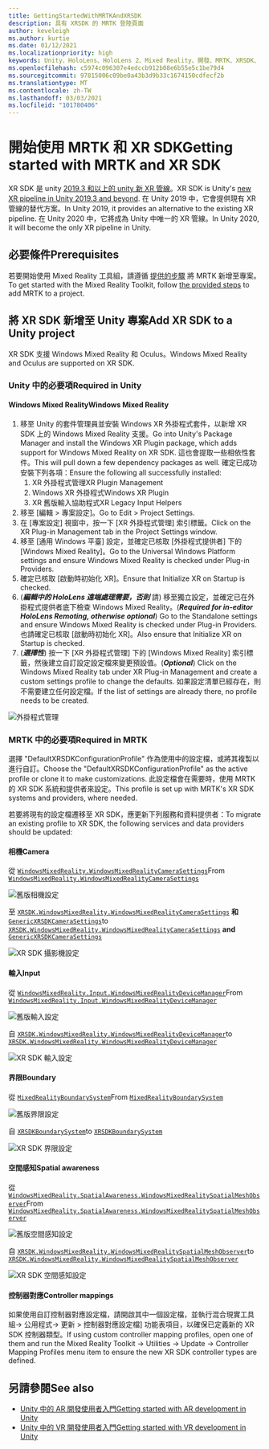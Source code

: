```yaml
---
title: GettingStartedWithMRTKAndXRSDK
description: 具有 XRSDK 的 MRTK 登陸頁面
author: keveleigh
ms.author: kurtie
ms.date: 01/12/2021
ms.localizationpriority: high
keywords: Unity、HoloLens、HoloLens 2、Mixed Reality、開發、MRTK、XRSDK、
ms.openlocfilehash: c5974c096307e4edccb912b08e6b55e5c1be79d4
ms.sourcegitcommit: 97815006c09be0a43b3d9b33c1674150cdfecf2b
ms.translationtype: MT
ms.contentlocale: zh-TW
ms.lasthandoff: 03/03/2021
ms.locfileid: "101780406"
---
```

# <a name="getting-started-with-mrtk-and-xr-sdk"></a><span data-ttu-id="f6d5c-104">開始使用 MRTK 和 XR SDK</span><span class="sxs-lookup"><span data-stu-id="f6d5c-104">Getting started with MRTK and XR SDK</span></span>

<span data-ttu-id="f6d5c-105">XR SDK 是 unity [2019.3 和以上的 unity 新 XR 管線](https://blogs.unity3d.com/2020/01/24/unity-xr-platform-updates/)。</span><span class="sxs-lookup"><span data-stu-id="f6d5c-105">XR SDK is Unity's [new XR pipeline in Unity 2019.3 and beyond](https://blogs.unity3d.com/2020/01/24/unity-xr-platform-updates/).</span></span> <span data-ttu-id="f6d5c-106">在 Unity 2019 中，它會提供現有 XR 管線的替代方案。</span><span class="sxs-lookup"><span data-stu-id="f6d5c-106">In Unity 2019, it provides an alternative to the existing XR pipeline.</span></span> <span data-ttu-id="f6d5c-107">在 Unity 2020 中，它將成為 Unity 中唯一的 XR 管線。</span><span class="sxs-lookup"><span data-stu-id="f6d5c-107">In Unity 2020, it will become the only XR pipeline in Unity.</span></span>

## <a name="prerequisites"></a><span data-ttu-id="f6d5c-108">必要條件</span><span class="sxs-lookup"><span data-stu-id="f6d5c-108">Prerequisites</span></span>

<span data-ttu-id="f6d5c-109">若要開始使用 Mixed Reality 工具組，請遵循 [提供的步驟](../WelcomeToMRTK.md) 將 MRTK 新增至專案。</span><span class="sxs-lookup"><span data-stu-id="f6d5c-109">To get started with the Mixed Reality Toolkit, follow [the provided steps](../WelcomeToMRTK.md) to add MRTK to a project.</span></span>

## <a name="add-xr-sdk-to-a-unity-project"></a><span data-ttu-id="f6d5c-110">將 XR SDK 新增至 Unity 專案</span><span class="sxs-lookup"><span data-stu-id="f6d5c-110">Add XR SDK to a Unity project</span></span>

<span data-ttu-id="f6d5c-111">XR SDK 支援 Windows Mixed Reality 和 Oculus。</span><span class="sxs-lookup"><span data-stu-id="f6d5c-111">Windows Mixed Reality and Oculus are supported on XR SDK.</span></span>

### <a name="required-in-unity"></a><span data-ttu-id="f6d5c-112">Unity 中的必要項</span><span class="sxs-lookup"><span data-stu-id="f6d5c-112">Required in Unity</span></span>

#### <a name="windows-mixed-reality"></a><span data-ttu-id="f6d5c-113">Windows Mixed Reality</span><span class="sxs-lookup"><span data-stu-id="f6d5c-113">Windows Mixed Reality</span></span>

1. <span data-ttu-id="f6d5c-114">移至 Unity 的套件管理員並安裝 Windows XR 外掛程式套件，以新增 XR SDK 上的 Windows Mixed Reality 支援。</span><span class="sxs-lookup"><span data-stu-id="f6d5c-114">Go into Unity's Package Manager and install the Windows XR Plugin package, which adds support for Windows Mixed Reality on XR SDK.</span></span> <span data-ttu-id="f6d5c-115">這也會提取一些相依性套件。</span><span class="sxs-lookup"><span data-stu-id="f6d5c-115">This will pull down a few dependency packages as well.</span></span> <span data-ttu-id="f6d5c-116">確定已成功安裝下列各項：</span><span class="sxs-lookup"><span data-stu-id="f6d5c-116">Ensure the following all successfully installed:</span></span>
   1. <span data-ttu-id="f6d5c-117">XR 外掛程式管理</span><span class="sxs-lookup"><span data-stu-id="f6d5c-117">XR Plugin Management</span></span>
   1. <span data-ttu-id="f6d5c-118">Windows XR 外掛程式</span><span class="sxs-lookup"><span data-stu-id="f6d5c-118">Windows XR Plugin</span></span>
   1. <span data-ttu-id="f6d5c-119">XR 舊版輸入協助程式</span><span class="sxs-lookup"><span data-stu-id="f6d5c-119">XR Legacy Input Helpers</span></span>
1. <span data-ttu-id="f6d5c-120">移至 [編輯 > 專案設定]。</span><span class="sxs-lookup"><span data-stu-id="f6d5c-120">Go to Edit > Project Settings.</span></span>
1. <span data-ttu-id="f6d5c-121">在 [專案設定] 視窗中，按一下 [XR 外掛程式管理] 索引標籤。</span><span class="sxs-lookup"><span data-stu-id="f6d5c-121">Click on the XR Plug-in Management tab in the Project Settings window.</span></span>
1. <span data-ttu-id="f6d5c-122">移至 [通用 Windows 平臺] 設定，並確定已核取 [外掛程式提供者] 下的 [Windows Mixed Reality]。</span><span class="sxs-lookup"><span data-stu-id="f6d5c-122">Go to the Universal Windows Platform settings and ensure Windows Mixed Reality is checked under Plug-in Providers.</span></span>
1. <span data-ttu-id="f6d5c-123">確定已核取 [啟動時初始化 XR]。</span><span class="sxs-lookup"><span data-stu-id="f6d5c-123">Ensure that Initialize XR on Startup is checked.</span></span>
1. <span data-ttu-id="f6d5c-124"> (**_編輯中的 HoloLens 遠端處理需要，否則_** 請) 移至獨立設定，並確定已在外掛程式提供者底下檢查 Windows Mixed Reality。</span><span class="sxs-lookup"><span data-stu-id="f6d5c-124">(**_Required for in-editor HoloLens Remoting, otherwise optional_**) Go to the Standalone settings and ensure Windows Mixed Reality is checked under Plug-in Providers.</span></span> <span data-ttu-id="f6d5c-125">也請確定已核取 [啟動時初始化 XR]。</span><span class="sxs-lookup"><span data-stu-id="f6d5c-125">Also ensure that Initialize XR on Startup is checked.</span></span>
1. <span data-ttu-id="f6d5c-126"> (**_選擇性_**) 按一下 [XR 外掛程式管理] 下的 [Windows Mixed Reality] 索引標籤，然後建立自訂設定設定檔來變更預設值。</span><span class="sxs-lookup"><span data-stu-id="f6d5c-126">(**_Optional_**) Click on the Windows Mixed Reality tab under XR Plug-in Management and create a custom settings profile to change the defaults.</span></span> <span data-ttu-id="f6d5c-127">如果設定清單已經存在，則不需要建立任何設定檔。</span><span class="sxs-lookup"><span data-stu-id="f6d5c-127">If the list of settings are already there, no profile needs to be created.</span></span>

![外掛程式管理](../features/Images/XRSDK/PluginManagement.png)

### <a name="required-in-mrtk"></a><span data-ttu-id="f6d5c-129">MRTK 中的必要項</span><span class="sxs-lookup"><span data-stu-id="f6d5c-129">Required in MRTK</span></span>

<span data-ttu-id="f6d5c-130">選擇 "DefaultXRSDKConfigurationProfile" 作為使用中的設定檔，或將其複製以進行自訂。</span><span class="sxs-lookup"><span data-stu-id="f6d5c-130">Choose the "DefaultXRSDKConfigurationProfile" as the active profile or clone it to make customizations.</span></span> <span data-ttu-id="f6d5c-131">此設定檔會在需要時，使用 MRTK 的 XR SDK 系統和提供者來設定。</span><span class="sxs-lookup"><span data-stu-id="f6d5c-131">This profile is set up with MRTK's XR SDK systems and providers, where needed.</span></span>

<span data-ttu-id="f6d5c-132">若要將現有的設定檔遷移至 XR SDK，應更新下列服務和資料提供者：</span><span class="sxs-lookup"><span data-stu-id="f6d5c-132">To migrate an existing profile to XR SDK, the following services and data providers should be updated:</span></span>

#### <a name="camera"></a><span data-ttu-id="f6d5c-133">相機</span><span class="sxs-lookup"><span data-stu-id="f6d5c-133">Camera</span></span>

<span data-ttu-id="f6d5c-134">從 [`WindowsMixedReality.WindowsMixedRealityCameraSettings`](xref:Microsoft.MixedReality.Toolkit.WindowsMixedReality.WindowsMixedRealityCameraSettings)</span><span class="sxs-lookup"><span data-stu-id="f6d5c-134">From [`WindowsMixedReality.WindowsMixedRealityCameraSettings`](xref:Microsoft.MixedReality.Toolkit.WindowsMixedReality.WindowsMixedRealityCameraSettings)</span></span>

![舊版相機設定](../features/Images/XRSDK/CameraSystemLegacy.png)

<span data-ttu-id="f6d5c-136">至 [`XRSDK.WindowsMixedReality.WindowsMixedRealityCameraSettings`](xref:Microsoft.MixedReality.Toolkit.XRSDK.WindowsMixedReality.WindowsMixedRealityCameraSettings) **和**[`GenericXRSDKCameraSettings`](xref:Microsoft.MixedReality.Toolkit.XRSDK.GenericXRSDKCameraSettings)</span><span class="sxs-lookup"><span data-stu-id="f6d5c-136">to [`XRSDK.WindowsMixedReality.WindowsMixedRealityCameraSettings`](xref:Microsoft.MixedReality.Toolkit.XRSDK.WindowsMixedReality.WindowsMixedRealityCameraSettings) **and** [`GenericXRSDKCameraSettings`](xref:Microsoft.MixedReality.Toolkit.XRSDK.GenericXRSDKCameraSettings)</span></span>

![XR SDK 攝影機設定](../features/Images/XRSDK/CameraSystemXRSDK.png)

#### <a name="input"></a><span data-ttu-id="f6d5c-138">輸入</span><span class="sxs-lookup"><span data-stu-id="f6d5c-138">Input</span></span>

<span data-ttu-id="f6d5c-139">從 [`WindowsMixedReality.Input.WindowsMixedRealityDeviceManager`](xref:Microsoft.MixedReality.Toolkit.WindowsMixedReality.Input.WindowsMixedRealityDeviceManager)</span><span class="sxs-lookup"><span data-stu-id="f6d5c-139">From [`WindowsMixedReality.Input.WindowsMixedRealityDeviceManager`](xref:Microsoft.MixedReality.Toolkit.WindowsMixedReality.Input.WindowsMixedRealityDeviceManager)</span></span>

![舊版輸入設定](../features/Images/XRSDK/InputSystemWMRLegacy.png)

<span data-ttu-id="f6d5c-141">自 [`XRSDK.WindowsMixedReality.WindowsMixedRealityDeviceManager`](xref:Microsoft.MixedReality.Toolkit.XRSDK.WindowsMixedReality.WindowsMixedRealityDeviceManager)</span><span class="sxs-lookup"><span data-stu-id="f6d5c-141">to [`XRSDK.WindowsMixedReality.WindowsMixedRealityDeviceManager`](xref:Microsoft.MixedReality.Toolkit.XRSDK.WindowsMixedReality.WindowsMixedRealityDeviceManager)</span></span>

![XR SDK 輸入設定](../features/Images/XRSDK/InputSystemWMRXRSDK.png)

#### <a name="boundary"></a><span data-ttu-id="f6d5c-143">界限</span><span class="sxs-lookup"><span data-stu-id="f6d5c-143">Boundary</span></span>

<span data-ttu-id="f6d5c-144">從 [`MixedRealityBoundarySystem`](xref:Microsoft.MixedReality.Toolkit.Boundary.MixedRealityBoundarySystem)</span><span class="sxs-lookup"><span data-stu-id="f6d5c-144">From [`MixedRealityBoundarySystem`](xref:Microsoft.MixedReality.Toolkit.Boundary.MixedRealityBoundarySystem)</span></span>

![舊版界限設定](../features/Images/XRSDK/BoundarySystemLegacy.png)

<span data-ttu-id="f6d5c-146">自  [`XRSDKBoundarySystem`](xref:Microsoft.MixedReality.Toolkit.XRSDK.XRSDKBoundarySystem)</span><span class="sxs-lookup"><span data-stu-id="f6d5c-146">to  [`XRSDKBoundarySystem`](xref:Microsoft.MixedReality.Toolkit.XRSDK.XRSDKBoundarySystem)</span></span>

![XR SDK 界限設定](../features/Images/XRSDK/BoundarySystemXRSDK.png)

#### <a name="spatial-awareness"></a><span data-ttu-id="f6d5c-148">空間感知</span><span class="sxs-lookup"><span data-stu-id="f6d5c-148">Spatial awareness</span></span>

<span data-ttu-id="f6d5c-149">從 [`WindowsMixedReality.SpatialAwareness.WindowsMixedRealitySpatialMeshObserver`](xref:Microsoft.MixedReality.Toolkit.WindowsMixedReality.SpatialAwareness.WindowsMixedRealitySpatialMeshObserver)</span><span class="sxs-lookup"><span data-stu-id="f6d5c-149">From [`WindowsMixedReality.SpatialAwareness.WindowsMixedRealitySpatialMeshObserver`](xref:Microsoft.MixedReality.Toolkit.WindowsMixedReality.SpatialAwareness.WindowsMixedRealitySpatialMeshObserver)</span></span>

![舊版空間感知設定](../features/Images/XRSDK/SpatialAwarenessLegacy.png)

<span data-ttu-id="f6d5c-151">自 [`XRSDK.WindowsMixedReality.WindowsMixedRealitySpatialMeshObserver`](xref:Microsoft.MixedReality.Toolkit.XRSDK.WindowsMixedReality.WindowsMixedRealitySpatialMeshObserver)</span><span class="sxs-lookup"><span data-stu-id="f6d5c-151">to [`XRSDK.WindowsMixedReality.WindowsMixedRealitySpatialMeshObserver`](xref:Microsoft.MixedReality.Toolkit.XRSDK.WindowsMixedReality.WindowsMixedRealitySpatialMeshObserver)</span></span>

![XR SDK 空間感知設定](../features/Images/XRSDK/SpatialAwarenessXRSDK.png)

#### <a name="controller-mappings"></a><span data-ttu-id="f6d5c-153">控制器對應</span><span class="sxs-lookup"><span data-stu-id="f6d5c-153">Controller mappings</span></span>

<span data-ttu-id="f6d5c-154">如果使用自訂控制器對應設定檔，請開啟其中一個設定檔，並執行混合現實工具組-> 公用程式-> 更新 > 控制器對應設定檔] 功能表項目，以確保已定義新的 XR SDK 控制器類型。</span><span class="sxs-lookup"><span data-stu-id="f6d5c-154">If using custom controller mapping profiles, open one of them and run the Mixed Reality Toolkit -> Utilities -> Update -> Controller Mapping Profiles menu item to ensure the new XR SDK controller types are defined.</span></span>

## <a name="see-also"></a><span data-ttu-id="f6d5c-155">另請參閱</span><span class="sxs-lookup"><span data-stu-id="f6d5c-155">See also</span></span>

* [<span data-ttu-id="f6d5c-156">Unity 中的 AR 開發使用者入門</span><span class="sxs-lookup"><span data-stu-id="f6d5c-156">Getting started with AR development in Unity</span></span>](https://docs.unity3d.com/Manual/AROverview.html)
* [<span data-ttu-id="f6d5c-157">Unity 中的 VR 開發使用者入門</span><span class="sxs-lookup"><span data-stu-id="f6d5c-157">Getting started with VR development in Unity</span></span>](https://docs.unity3d.com/Manual/VROverview.html)
